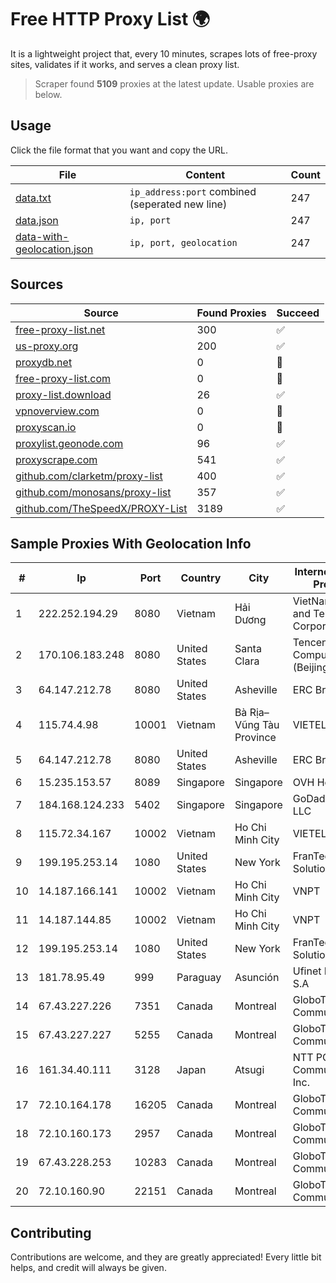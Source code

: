 
# Free HTTP Proxy List 🌍

It is a lightweight project that, every 10 minutes, scrapes lots of free-proxy sites, validates if it works, and serves a clean proxy list.


> Scraper found **5109** proxies at the latest update. Usable proxies are below.

## Usage

Click the file format that you want and copy the URL.


|File|Content|Count|
|----|-------|-----|
|[data.txt](https://raw.githubusercontent.com/themiralay/Proxy-List-World/master/data.txt)|`ip_address:port` combined (seperated new line)|247|
|[data.json](https://raw.githubusercontent.com/themiralay/Proxy-List-World/master/data.json)|`ip, port`|247|
|[data-with-geolocation.json](https://raw.githubusercontent.com/themiralay/Proxy-List-World/master/data-with-geolocation.json)|`ip, port, geolocation`|247|

## Sources

|Source|Found Proxies|Succeed|
|------|-------------|-------|
|[free-proxy-list.net](https://free-proxy-list.net)|300|✅|
|[us-proxy.org](https://www.us-proxy.org)|200|✅|
|[proxydb.net](http://proxydb.net)|0|🚫|
|[free-proxy-list.com](https://free-proxy-list.com/?page=&port=&type%5B%5D=http&type%5B%5D=https&up_time=0&search=Search)|0|🚫|
|[proxy-list.download](https://www.proxy-list.download/HTTP)|26|✅|
|[vpnoverview.com](https://vpnoverview.com/privacy/anonymous-browsing/free-proxy-servers)|0|🚫|
|[proxyscan.io](https://www.proxyscan.io)|0|🚫|
|[proxylist.geonode.com](https://proxylist.geonode.com/api/proxy-list?limit=300&page=1&sort_by=lastChecked&sort_type=desc&protocols=http,https)|96|✅|
|[proxyscrape.com](https://api.proxyscrape.com/v2/?request=displayproxies&protocol=http&timeout=10000&country=all&ssl=all&anonymity=all)|541|✅|
|[github.com/clarketm/proxy-list](https://raw.githubusercontent.com/clarketm/proxy-list/master/proxy-list-raw.txt)|400|✅|
|[github.com/monosans/proxy-list](https://raw.githubusercontent.com/monosans/proxy-list/main/proxies/http.txt)|357|✅|
|[github.com/TheSpeedX/PROXY-List](https://raw.githubusercontent.com/TheSpeedX/PROXY-List/master/http.txt)|3189|✅|


## Sample Proxies With Geolocation Info

|#|Ip|Port|Country|City|Internet Service Provider|
|-|--|----|-------|----|-------------------------|
|1|222.252.194.29|8080|Vietnam|Hải Dương|VietNam Post and Telecom Corporation|
|2|170.106.183.248|8080|United States|Santa Clara|Tencent Cloud Computing (Beijing) Co|
|3|64.147.212.78|8080|United States|Asheville|ERC Broadband|
|4|115.74.4.98|10001|Vietnam|Bà Rịa–Vũng Tàu Province|VIETELxdsl|
|5|64.147.212.78|8080|United States|Asheville|ERC Broadband|
|6|15.235.153.57|8089|Singapore|Singapore|OVH Hosting|
|7|184.168.124.233|5402|Singapore|Singapore|GoDaddy.com, LLC|
|8|115.72.34.167|10002|Vietnam|Ho Chi Minh City|VIETELmetro|
|9|199.195.253.14|1080|United States|New York|FranTech Solutions|
|10|14.187.166.141|10002|Vietnam|Ho Chi Minh City|VNPT|
|11|14.187.144.85|10002|Vietnam|Ho Chi Minh City|VNPT|
|12|199.195.253.14|1080|United States|New York|FranTech Solutions|
|13|181.78.95.49|999|Paraguay|Asunción|Ufinet Paraguay S.A|
|14|67.43.227.226|7351|Canada|Montreal|GloboTech Communications|
|15|67.43.227.227|5255|Canada|Montreal|GloboTech Communications|
|16|161.34.40.111|3128|Japan|Atsugi|NTT PC Communications, Inc.|
|17|72.10.164.178|16205|Canada|Montreal|GloboTech Communications|
|18|72.10.160.173|2957|Canada|Montreal|GloboTech Communications|
|19|67.43.228.253|10283|Canada|Montreal|GloboTech Communications|
|20|72.10.160.90|22151|Canada|Montreal|GloboTech Communications|



## Contributing

Contributions are welcome, and they are greatly appreciated! Every
little bit helps, and credit will always be given.

